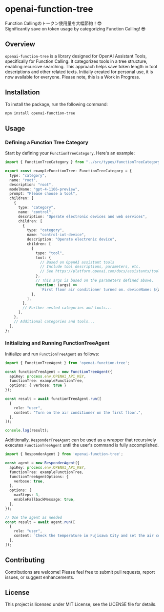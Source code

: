 # openai-function-tree
Function Callingのトークン使用量を大幅節約！😎<br>
Significantly save on token usage by categorizing Function Calling! 😎

## Overview
`openai-function-tree` is a library designed for OpenAI Assistant Tools, specifically for Function Calling. It categorizes tools in a tree structure, enabling recursive searching. This approach helps save token length in tool descriptions and other related texts. Initially created for personal use, it is now available for everyone. Please note, this is a Work in Progress.

## Installation

To install the package, run the following command:

```bash
npm install openai-function-tree
```

## Usage

### Defining a Function Tree Category

Start by defining your `FunctionTreeCategory`. Here's an example:

```typescript
import { FunctionTreeCategory } from "../src/types/functionTreeCategory";

export const exampleFunctionTree: FunctionTreeCategory = {
  type: "category",
  name: "root",
  description: "root",
  modelName: "gpt-4-1106-preview",
  prompt: "Please choose a tool",
  children: [
    {
      type: "category",
      name: "control",
      description: "Operate electronic devices and web services",
      children: [
        {
          type: "category",
          name: "control-iot-device",
          description: "Operate electronic device",
          children: [
            {
              type: "tool",
              tool: {
                // Based on OpenAI assistant tools
                // Include tool descriptions, parameters, etc.
                // See https://platform.openai.com/docs/assistants/tools
              },
              // This args is based on the parameters defined above.
              function: (args) =>
                `First floor air conditioner turned on. deviceName: ${args.device_name}`,
            },
          ],
        },
        // Further nested categories and tools...
      ],
    },
    // Additional categories and tools...
  ],
};

```

### Initializing and Running FunctionTreeAgent

Initialize and run `FunctionTreeAgent` as follows:

```typescript
import { FunctionTreeAgent } from 'openai-function-tree';

const functionTreeAgent = new FunctionTreeAgent({
  apiKey: process.env.OPENAI_API_KEY,
  functionTree: exampleFunctionTree,
  options: { verbose: true }
});

const result = await functionTreeAgent.run([
  {
    role: "user",
    content: "Turn on the air conditioner on the first floor.",
  },
]);

console.log(result); 
```

Additionally, `ResponderTreeAgent` can be used as a wrapper that recursively executes `FunctionTreeAgent` until the user's command is fully accomplished. 
```typescript
import { ResponderAgent } from 'openai-function-tree';

const agent = new ResponderAgent({
  apiKey: process.env.OPENAI_API_KEY,
  functionTree: exampleFunctionTree,
  functionTreeAgentOptions: {
    verbose: true,
  },
  options: {
    maxSteps: 3,
    enableFallbackMessage: true,
  },
});

// Use the agent as needed
const result = await agent.run([
  {
    role: "user",
    content: `Check the temperature in Fujisawa City and set the air conditioner to the same temperature.`,
  },
]);
```

## Contributing

Contributions are welcome! Please feel free to submit pull requests, report issues, or suggest enhancements.

## License

This project is licensed under MIT License, see the LICENSE file for details.
